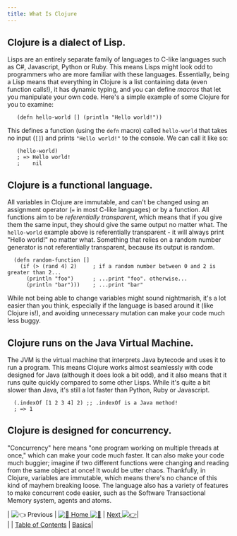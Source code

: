 ```yaml
---
title: What Is Clojure
---
```

## Clojure is a dialect of Lisp.

Lisps are an entirely separate family of languages to C-like languages such as C#, Javascript, Python or Ruby. This means Lisps might look odd to programmers who are more familiar with these languages. Essentially, being a Lisp means that everything in Clojure is a list containing data (even function calls!), it has dynamic typing, and you can define _macros_ that let you manipulate your own code. Here's a simple example of some Clojure for you to examine:

       (defn hello-world [] (println "Hello world!"))

This defines a function (using the `defn` macro) called `hello-world` that takes no input (`[]`) and prints `"Hello world!"` to the console. We can call it like so:

       (hello-world)
       ; => Hello world!
       ;    nil

## Clojure is a functional language.

All variables in Clojure are immutable, and can't be changed using an assignment operator (`=` in most C-like languages) or by a function. All functions aim to be _referentially transparent_, which means that if you give them the same input, they should give the same output no matter what. The `hello-world` example above is referentially transparent - it will always print "Hello world!" no matter what. Something that relies on a random number generator is not referentially transparent, because its output is random.

      (defn random-function []
        (if (> (rand 4) 2)     ; if a random number between 0 and 2 is greater than 2...
          (println "foo")      ; ...print "foo". otherwise...
          (println "bar")))    ; ...print "bar"

While not being able to change variables might sound nightmarish, it's a lot easier than you think, especially if the language is based around it (like Clojure is!), and avoiding unnecessary mutation can make your code much less buggy.

## Clojure runs on the Java Virtual Machine.

The JVM is the virtual machine that interprets Java bytecode and uses it to run a program. This means Clojure works almost seamlessly with code designed for Java (although it does look a bit odd), and it also means that it runs quite quickly compared to some other Lisps. While it's quite a bit slower than Java, it's still a lot faster than Python, Ruby or Javascript.

      (.indexOf [1 2 3 4] 2) ;; .indexOf is a Java method!
      ; => 1

## Clojure is designed for concurrency.

"Concurrency" here means "one program working on multiple threads at once," which can make your code much faster. It can also make your code much buggier; imagine if two different functions were changing and reading from the same object at once! It would be utter chaos. Thankfully, in Clojure, variables are immutable, which means there's no chance of this kind of mayhem breaking loose. The language also has a variety of features to make concurrent code easier, such as the Software Transactional Memory system, agents and atoms.

| ![:point_left:](//forum.freecodecamp.com/images/emoji/emoji_one/point_left.png?v=2 ":point_left:") Previous | [![:book:](//forum.freecodecamp.com/images/emoji/emoji_one/book.png?v=2 ":book:") Home ![:book:](//forum.freecodecamp.com/images/emoji/emoji_one/book.png?v=2 ":book:")](//forum.freecodecamp.com/t/clojure-resources/18422) | [Next ![:point_right:](//forum.freecodecamp.com/images/emoji/emoji_one/point_right.png?v=2 ":point_right:")](//forum.freecodecamp.com/t/clojure-the-basics/18410)|  
| | [Table of Contents](//forum.freecodecamp.com/t/clojure-resources/18422) | [Basics](//forum.freecodecamp.com/t/clojure-the-basics/18410)|